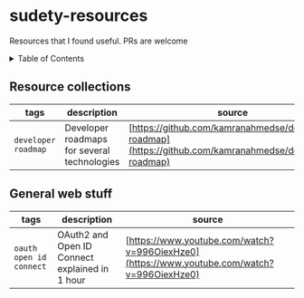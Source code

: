 # sudety-resources

Resources that I found useful. PRs are welcome

<details>
<summary>
Table of Contents
</summary>

- [Resource collections](#resource-collections)
- [General web stuff](#general-web-stuff)

</details>

## Resource collections

| tags | description | source |
| --- | --- | --- |
| `developer roadmap` | Developer roadmaps for several technologies | [https://github.com/kamranahmedse/developer-roadmap](https://github.com/kamranahmedse/developer-roadmap) |

## General web stuff

| tags | description | source |
| --- | --- | --- |
| `oauth` <br> `open id connect` | OAuth2 and Open ID Connect explained in 1 hour | [https://www.youtube.com/watch?v=996OiexHze0](https://www.youtube.com/watch?v=996OiexHze0) |

